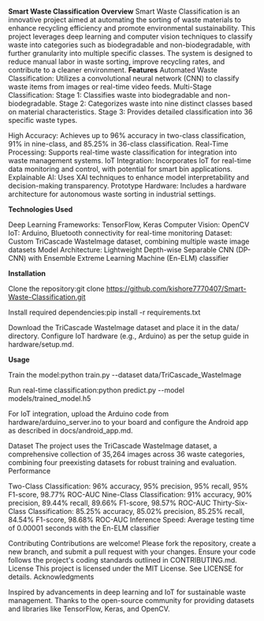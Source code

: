 **Smart Waste Classification**
**Overview**
Smart Waste Classification is an innovative project aimed at automating the sorting of waste materials to enhance recycling efficiency and promote environmental sustainability. This project leverages deep learning and computer vision techniques to classify waste into categories such as biodegradable and non-biodegradable, with further granularity into multiple specific classes. The system is designed to reduce manual labor in waste sorting, improve recycling rates, and contribute to a cleaner environment.
**Features**
Automated Waste Classification: Utilizes a convolutional neural network (CNN) to classify waste items from images or real-time video feeds.
Multi-Stage Classification: 
Stage 1: Classifies waste into biodegradable and non-biodegradable.
Stage 2: Categorizes waste into nine distinct classes based on material characteristics.
Stage 3: Provides detailed classification into 36 specific waste types.


High Accuracy: Achieves up to 96% accuracy in two-class classification, 91% in nine-class, and 85.25% in 36-class classification.
Real-Time Processing: Supports real-time waste classification for integration into waste management systems.
IoT Integration: Incorporates IoT for real-time data monitoring and control, with potential for smart bin applications.
Explainable AI: Uses XAI techniques to enhance model interpretability and decision-making transparency.
Prototype Hardware: Includes a hardware architecture for autonomous waste sorting in industrial settings.

**Technologies Used**

Deep Learning Frameworks: TensorFlow, Keras
Computer Vision: OpenCV
IoT: Arduino, Bluetooth connectivity for real-time monitoring
Dataset: Custom TriCascade WasteImage dataset, combining multiple waste image datasets
Model Architecture: Lightweight Depth-wise Separable CNN (DP-CNN) with Ensemble Extreme Learning Machine (En-ELM) classifier

**Installation**

Clone the repository:git clone https://github.com/kishore7770407/Smart-Waste-Classification.git


Install required dependencies:pip install -r requirements.txt


Download the TriCascade WasteImage dataset and place it in the data/ directory.
Configure IoT hardware (e.g., Arduino) as per the setup guide in hardware/setup.md.

**Usage**

Train the model:python train.py --dataset data/TriCascade_WasteImage


Run real-time classification:python predict.py --model models/trained_model.h5


For IoT integration, upload the Arduino code from hardware/arduino_server.ino to your board and configure the Android app as described in docs/android_app.md.

Dataset
The project uses the TriCascade WasteImage dataset, a comprehensive collection of 35,264 images across 36 waste categories, combining four preexisting datasets for robust training and evaluation.
Performance

Two-Class Classification: 96% accuracy, 95% precision, 95% recall, 95% F1-score, 98.77% ROC-AUC
Nine-Class Classification: 91% accuracy, 90% precision, 89.44% recall, 89.66% F1-score, 98.57% ROC-AUC
Thirty-Six-Class Classification: 85.25% accuracy, 85.02% precision, 85.25% recall, 84.54% F1-score, 98.68% ROC-AUC
Inference Speed: Average testing time of 0.00001 seconds with the En-ELM classifier

Contributing
Contributions are welcome! Please fork the repository, create a new branch, and submit a pull request with your changes. Ensure your code follows the project's coding standards outlined in CONTRIBUTING.md.
License
This project is licensed under the MIT License. See LICENSE for details.
Acknowledgments

Inspired by advancements in deep learning and IoT for sustainable waste management.
Thanks to the open-source community for providing datasets and libraries like TensorFlow, Keras, and OpenCV.
